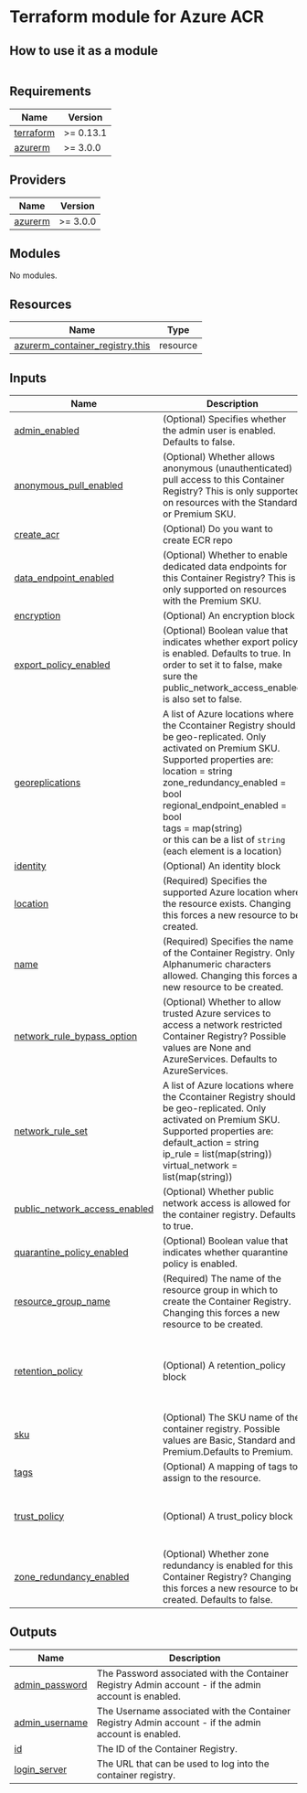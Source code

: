 # Terraform module for Azure ACR

## How to use it as a module

```hcl

```

<!-- BEGINNING OF PRE-COMMIT-TERRAFORM DOCS HOOK -->
## Requirements

| Name | Version |
|------|---------|
| <a name="requirement_terraform"></a> [terraform](#requirement\_terraform) | >= 0.13.1 |
| <a name="requirement_azurerm"></a> [azurerm](#requirement\_azurerm) | >= 3.0.0 |

## Providers

| Name | Version |
|------|---------|
| <a name="provider_azurerm"></a> [azurerm](#provider\_azurerm) | >= 3.0.0 |

## Modules

No modules.

## Resources

| Name | Type |
|------|------|
| [azurerm_container_registry.this](https://registry.terraform.io/providers/hashicorp/azurerm/latest/docs/resources/container_registry) | resource |

## Inputs

| Name | Description | Type | Default | Required |
|------|-------------|------|---------|:--------:|
| <a name="input_admin_enabled"></a> [admin\_enabled](#input\_admin\_enabled) | (Optional) Specifies whether the admin user is enabled. Defaults to false. | `bool` | `false` | no |
| <a name="input_anonymous_pull_enabled"></a> [anonymous\_pull\_enabled](#input\_anonymous\_pull\_enabled) | (Optional) Whether allows anonymous (unauthenticated) pull access to this Container Registry? This is only supported on resources with the Standard or Premium SKU. | `bool` | `false` | no |
| <a name="input_create_acr"></a> [create\_acr](#input\_create\_acr) | (Optional) Do you want to create ECR repo | `bool` | `true` | no |
| <a name="input_data_endpoint_enabled"></a> [data\_endpoint\_enabled](#input\_data\_endpoint\_enabled) | (Optional) Whether to enable dedicated data endpoints for this Container Registry? This is only supported on resources with the Premium SKU. | `bool` | `true` | no |
| <a name="input_encryption"></a> [encryption](#input\_encryption) | (Optional) An encryption block | `any` | `[]` | no |
| <a name="input_export_policy_enabled"></a> [export\_policy\_enabled](#input\_export\_policy\_enabled) | (Optional) Boolean value that indicates whether export policy is enabled. Defaults to true. In order to set it to false, make sure the public\_network\_access\_enabled is also set to false. | `bool` | `true` | no |
| <a name="input_georeplications"></a> [georeplications](#input\_georeplications) | A list of Azure locations where the Ccontainer Registry should be geo-replicated. Only activated on Premium SKU.<br>  Supported properties are:<br>    location                  = string<br>    zone\_redundancy\_enabled   = bool<br>    regional\_endpoint\_enabled = bool<br>    tags                      = map(string)<br>  or this can be a list of `string` (each element is a location) | `any` | `[]` | no |
| <a name="input_identity"></a> [identity](#input\_identity) | (Optional) An identity block | `any` | `[]` | no |
| <a name="input_location"></a> [location](#input\_location) | (Required) Specifies the supported Azure location where the resource exists. Changing this forces a new resource to be created. | `string` | n/a | yes |
| <a name="input_name"></a> [name](#input\_name) | (Required) Specifies the name of the Container Registry. Only Alphanumeric characters allowed. Changing this forces a new resource to be created. | `string` | n/a | yes |
| <a name="input_network_rule_bypass_option"></a> [network\_rule\_bypass\_option](#input\_network\_rule\_bypass\_option) | (Optional) Whether to allow trusted Azure services to access a network restricted Container Registry? Possible values are None and AzureServices. Defaults to AzureServices. | `string` | `"AzureServices"` | no |
| <a name="input_network_rule_set"></a> [network\_rule\_set](#input\_network\_rule\_set) | A list of Azure locations where the Ccontainer Registry should be geo-replicated. Only activated on Premium SKU.<br>  Supported properties are:<br>    default\_action  = string<br>    ip\_rule         = list(map(string))<br>    virtual\_network = list(map(string)) | `any` | `[]` | no |
| <a name="input_public_network_access_enabled"></a> [public\_network\_access\_enabled](#input\_public\_network\_access\_enabled) | (Optional) Whether public network access is allowed for the container registry. Defaults to true. | `bool` | `false` | no |
| <a name="input_quarantine_policy_enabled"></a> [quarantine\_policy\_enabled](#input\_quarantine\_policy\_enabled) | (Optional) Boolean value that indicates whether quarantine policy is enabled. | `bool` | `false` | no |
| <a name="input_resource_group_name"></a> [resource\_group\_name](#input\_resource\_group\_name) | (Required) The name of the resource group in which to create the Container Registry. Changing this forces a new resource to be created. | `string` | n/a | yes |
| <a name="input_retention_policy"></a> [retention\_policy](#input\_retention\_policy) | (Optional) A retention\_policy block | `any` | <pre>[<br>  {<br>    "days": 30,<br>    "enabled": true<br>  }<br>]</pre> | no |
| <a name="input_sku"></a> [sku](#input\_sku) | (Optional) The SKU name of the container registry. Possible values are Basic, Standard and Premium.Defaults to Premium. | `string` | `"Premium"` | no |
| <a name="input_tags"></a> [tags](#input\_tags) | (Optional) A mapping of tags to assign to the resource. | `map(string)` | `{}` | no |
| <a name="input_trust_policy"></a> [trust\_policy](#input\_trust\_policy) | (Optional) A trust\_policy block | `any` | <pre>[<br>  {<br>    "enabled": true<br>  }<br>]</pre> | no |
| <a name="input_zone_redundancy_enabled"></a> [zone\_redundancy\_enabled](#input\_zone\_redundancy\_enabled) | (Optional) Whether zone redundancy is enabled for this Container Registry? Changing this forces a new resource to be created. Defaults to false. | `bool` | `false` | no |

## Outputs

| Name | Description |
|------|-------------|
| <a name="output_admin_password"></a> [admin\_password](#output\_admin\_password) | The Password associated with the Container Registry Admin account - if the admin account is enabled. |
| <a name="output_admin_username"></a> [admin\_username](#output\_admin\_username) | The Username associated with the Container Registry Admin account - if the admin account is enabled. |
| <a name="output_id"></a> [id](#output\_id) | The ID of the Container Registry. |
| <a name="output_login_server"></a> [login\_server](#output\_login\_server) | The URL that can be used to log into the container registry. |
<!-- END OF PRE-COMMIT-TERRAFORM DOCS HOOK -->
